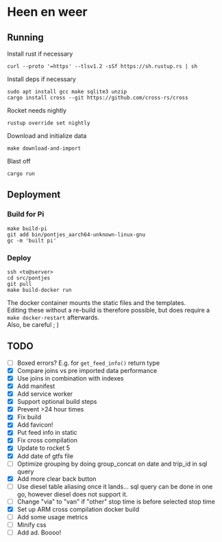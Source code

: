 # Heen en weer

## Running
Install rust if necessary
```
curl --proto '=https' --tlsv1.2 -sSf https://sh.rustup.rs | sh
```

Install deps if necessary
```
sudo apt install gcc make sqlite3 unzip
cargo install cross --git https://github.com/cross-rs/cross
```

Rocket needs nightly
```
rustup override set nightly
```

Download and initialize data
```
make download-and-import
```

Blast off
```
cargo run
```

## Deployment

### Build for Pi
```
make build-pi
git add bin/pontjes_aarch64-unknown-linux-gnu
gc -m 'built pi'
```

### Deploy
```
ssh <to@server>
cd src/pontjes
git pull
make build-docker run
```


The docker container mounts the static files and the templates.  
Editing these without a re-build is therefore possible, but does require a `make docker-restart` afterwards.  
Also, be careful ; )

## TODO
- [ ] Boxed errors? E.g. for `get_feed_info()` return type
- [x] Compare joins vs pre imported data performance
- [x] Use joins in combination with indexes
- [x] Add manifest
- [x] Add service worker
- [x] Support optional build steps
- [x] Prevent >24 hour times
- [x] Fix build
- [x] Add favicon!
- [x] Put feed info in static
- [x] Fix cross compilation
- [x] Update to rocket 5
- [x] Add date of gtfs file
- [ ] Optimize grouping by doing group_concat on date and trip_id in sql query
- [x] Add more clear back button
- [ ] Use diesel table aliasing once it lands... sql query can be done in one go, however diesel does not support it.
- [ ] Change "via" to "van" if "other" stop time is before selected stop time
- [x] Set up ARM cross compilation docker build
- [ ] Add some usage metrics
- [ ] Minify css
- [ ] Add ad. Boooo!
